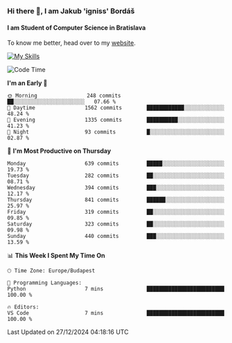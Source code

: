### Hi there 👋, I am Jakub 'igniss' Bordáš

#### I am Student of Computer Science in Bratislava
To know me better, head over to my [website](https://bordas.sk).

[![My Skills](https://skillicons.dev/icons?i=js,html,css,figma,svelte,java,kotlin,python,postgresql,typescript,nest,nodejs)](https://bordas.sk)


<!--START_SECTION:waka-->
![Code Time](http://img.shields.io/badge/Code%20Time-1%2C612%20hrs%2033%20mins-blue)

**I'm an Early 🐤** 

```text
🌞 Morning                248 commits         ██░░░░░░░░░░░░░░░░░░░░░░░   07.66 % 
🌆 Daytime                1562 commits        ████████████░░░░░░░░░░░░░   48.24 % 
🌃 Evening                1335 commits        ██████████░░░░░░░░░░░░░░░   41.23 % 
🌙 Night                  93 commits          █░░░░░░░░░░░░░░░░░░░░░░░░   02.87 % 
```
📅 **I'm Most Productive on Thursday** 

```text
Monday                   639 commits         █████░░░░░░░░░░░░░░░░░░░░   19.73 % 
Tuesday                  282 commits         ██░░░░░░░░░░░░░░░░░░░░░░░   08.71 % 
Wednesday                394 commits         ███░░░░░░░░░░░░░░░░░░░░░░   12.17 % 
Thursday                 841 commits         ██████░░░░░░░░░░░░░░░░░░░   25.97 % 
Friday                   319 commits         ██░░░░░░░░░░░░░░░░░░░░░░░   09.85 % 
Saturday                 323 commits         ██░░░░░░░░░░░░░░░░░░░░░░░   09.98 % 
Sunday                   440 commits         ███░░░░░░░░░░░░░░░░░░░░░░   13.59 % 
```


📊 **This Week I Spent My Time On** 

```text
🕑︎ Time Zone: Europe/Budapest

💬 Programming Languages: 
Python                   7 mins              █████████████████████████   100.00 % 

🔥 Editors: 
VS Code                  7 mins              █████████████████████████   100.00 % 
```


 Last Updated on 27/12/2024 04:18:16 UTC
<!--END_SECTION:waka-->
